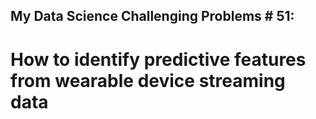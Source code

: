 ## My Data Science Challenging Problems \# 51: 
# How to identify predictive features from wearable device streaming data
